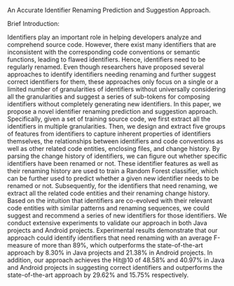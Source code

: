 An Accurate Identifier Renaming Prediction and Suggestion Approach.

Brief Introduction:

Identifiers play an important role in helping developers analyze and comprehend source code. However, there exist many identifiers that are inconsistent with the corresponding code conventions or semantic functions, leading to flawed identifiers. Hence, identifiers need to be regularly renamed. Even though researchers have proposed several approaches to identify identifiers needing renaming and further suggest correct identifiers for them, these approaches only focus on a single or a limited number of granularities of identifiers without universally considering all the granularities and suggest a series of sub-tokens for composing identifiers without completely generating new identifiers. In this paper, we propose a novel identifier renaming prediction and suggestion approach. Specifically, given a set of training source code, we first extract all the identifiers in multiple granularities. Then, we design and extract five groups of features from identifiers to capture inherent properties of identifiers themselves, the relationships between identifiers and code conventions as well as other related code entities, enclosing files, and change history. By parsing the change history of identifiers, we can figure out whether specific identifiers have been renamed or not. These identifier features as well as their renaming history are used to train a Random Forest classifier, which can be further used to predict whether a given new identifier needs to be renamed or not. Subsequently, for the identifiers that need renaming, we extract all the related code entities and their renaming change history. Based on the intuition that identifiers are co-evolved with their relevant code entities with similar patterns and renaming sequences, we could suggest and recommend a series of new identifiers for those identifiers. We conduct extensive experiments to validate our approach in both Java projects and Android projects. Experimental results demonstrate that our approach could identify identifiers that need renaming with an average F-measure of more than 89%, which outperforms the state-of-the-art approach by 8.30% in Java projects and 21.38% in Android projects. In addition, our approach achieves the Hit@10 of 48.58% and 40.97% in Java and Android projects in suggesting correct identifiers and outperforms the state-of-the-art approach by 29.62% and 15.75% respectively.


